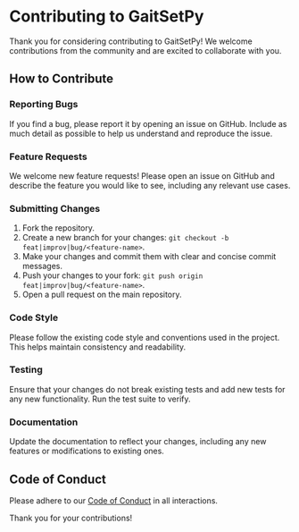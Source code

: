 # Contributing to GaitSetPy

Thank you for considering contributing to GaitSetPy! We welcome contributions from the community and are excited to collaborate with you.

## How to Contribute

### Reporting Bugs
If you find a bug, please report it by opening an issue on GitHub. Include as much detail as possible to help us understand and reproduce the issue.

### Feature Requests
We welcome new feature requests! Please open an issue on GitHub and describe the feature you would like to see, including any relevant use cases.

### Submitting Changes
1. Fork the repository.
2. Create a new branch for your changes: `git checkout -b feat|improv|bug/<feature-name>`.
3. Make your changes and commit them with clear and concise commit messages.
4. Push your changes to your fork: `git push origin feat|improv|bug/<feature-name>`.
5. Open a pull request on the main repository.

### Code Style
Please follow the existing code style and conventions used in the project. This helps maintain consistency and readability.

### Testing
Ensure that your changes do not break existing tests and add new tests for any new functionality. Run the test suite to verify.

### Documentation
Update the documentation to reflect your changes, including any new features or modifications to existing ones.

## Code of Conduct
Please adhere to our [Code of Conduct](CODE_OF_CONDUCT.md) in all interactions.

Thank you for your contributions!
